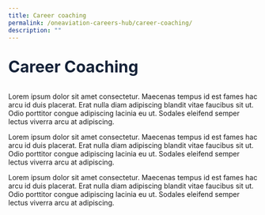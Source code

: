 ```yaml
---
title: Career coaching
permalink: /oneaviation-careers-hub/career-coaching/
description: ""
---
```

<div>
	<p style="color: #152238; font-size: 2rem;font-weight :bold;">Career Coaching</p>
	<p style="font-size: normal;">Lorem ipsum dolor sit amet consectetur. Maecenas tempus id est fames hac arcu id duis placerat. Erat nulla diam adipiscing blandit vitae faucibus sit ut. Odio porttitor congue adipiscing lacinia eu ut. Sodales eleifend semper lectus viverra arcu at adipiscing.</p>
	<p style="font-size: normal;">Lorem ipsum dolor sit amet consectetur. Maecenas tempus id est fames hac arcu id duis placerat. Erat nulla diam adipiscing blandit vitae faucibus sit ut. Odio porttitor congue adipiscing lacinia eu ut. Sodales eleifend semper lectus viverra arcu at adipiscing.</p>
		<p style="font-size: normal;">Lorem ipsum dolor sit amet consectetur. Maecenas tempus id est fames hac arcu id duis placerat. Erat nulla diam adipiscing blandit vitae faucibus sit ut. Odio porttitor congue adipiscing lacinia eu ut. Sodales eleifend semper lectus viverra arcu at adipiscing.</p>
	</div>
	
<style>#main-content .bp-section.bp-section-pagetitle, .bottom-navigation a {background-color: #153821 !important;}</style>